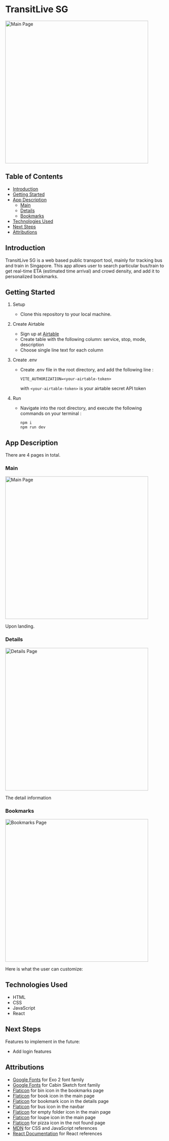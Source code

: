 # TransitLive SG

<img src="./images/mainMenu.png" alt="Main Page" width="450">

## Table of Contents

- [Introduction](#introduction)
- [Getting Started](#getting-started)
- [App Description](#app-description)
  - [Main](#main)
  - [Details](#details)
  - [Bookmarks](#bookmarks)
- [Technologies Used](#technologies-used)
- [Next Steps](#next-steps)
- [Attributions](#attributions)

## Introduction

TransitLive SG is a web based public transport tool, mainly for tracking bus and train in Singapore. This app allows user to search particular bus/train to get real-time ETA (estimated time arrival) and crowd density, and add it to personalized bookmarks.

## Getting Started

1.  Setup

    - Clone this repository to your local machine.

2.  Create Airtable

    - Sign up at [Airtable](https://airtable.com)
    - Create table with the following column: service, stop, mode, description
    - Choose single line text for each column

3.  Create .env

    - Create .env file in the root directory, and add the following line :

      ```
      VITE_AUTHORIZATION=<your-airtable-token>
      ```

      with `<your-airtable-token>` is your airtable secret API token

4.  Run

    - Navigate into the root directory, and execute the following commands on your terminal :

      ```
      npm i
      npm run dev
      ```

## App Description

There are 4 pages in total.

### Main

<img src="./images/mainMenu.png" alt="Main Page" width="450">

Upon landing.

### Details

<img src="./images/detailPage.png" alt="Details Page" width="450">

The detail information

### Bookmarks

<img src="./images/bookmarksPage.png" alt="Bookmarks Page" width="450">

Here is what the user can customize:

## Technologies Used

- HTML
- CSS
- JavaScript
- React

## Next Steps

Features to implement in the future:

- Add login features

## Attributions

- [Google Fonts](https://fonts.google.com/specimen/Exo+2) for Exo 2 font family
- [Google Fonts](https://fonts.google.com/specimen/Cabin+Sketch) for Cabin Sketch font family
- [Flaticon](https://www.flaticon.com/free-icon/bin_9790368) for bin icon in the bookmarks page
- [Flaticon](https://www.flaticon.com/free-icon/book_6983232) for book icon in the main page
- [Flaticon](https://www.flaticon.com/free-icon/star_10703080) for bookmark icon in the details page
- [Flaticon](https://www.flaticon.com/free-icon/bus-school_3066259) for bus icon in the navbar
- [Flaticon](https://www.flaticon.com/free-icon/empty-folder_7486768) for empty folder icon in the main page
- [Flaticon](https://www.flaticon.com/free-icon/loupe_751381) for loupe icon in the main page
- [Flaticon](https://www.flaticon.com/free-icon/pizza_2454219) for pizza icon in the not found page
- [MDN](https://developer.mozilla.org/en-US) for CSS and JavaScript references
- [React Documentation](https://react.dev) for React references

